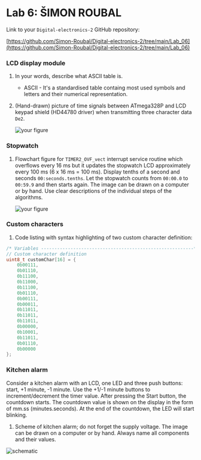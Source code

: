 # Lab 6: ŠIMON ROUBAL

Link to your `Digital-electronics-2` GitHub repository:

[https://github.com/Simon-Roubal/Digital-electronics-2/tree/main/Lab_06](https://github.com/Simon-Roubal/Digital-electronics-2/tree/main/Lab_06)


### LCD display module

1. In your words, describe what ASCII table is.
   * ASCII - It's a standardised table containg most used symbols and letters and their numerical representation.

2. (Hand-drawn) picture of time signals between ATmega328P and LCD keypad shield (HD44780 driver) when transmitting three character data `De2`.

   ![your figure]()


### Stopwatch

1. Flowchart figure for `TIMER2_OVF_vect` interrupt service routine which overflows every 16&nbsp;ms but it updates the stopwatch LCD approximately every 100&nbsp;ms (6 x 16&nbsp;ms = 100&nbsp;ms). Display tenths of a second and seconds `00:seconds.tenths`. Let the stopwatch counts from `00:00.0` to `00:59.9` and then starts again. The image can be drawn on a computer or by hand. Use clear descriptions of the individual steps of the algorithms.

   ![your figure]()


### Custom characters

1. Code listing with syntax highlighting of two custom character definition:

```c
/* Variables ---------------------------------------------------------*/
// Custom character definition
uint8_t customChar[16] = {
    0b00111,
    0b01110,
    0b11100,
    0b11000,
    0b11100,
    0b01110,
    0b00111,
    0b00011,
    0b11011,
    0b11011,
    0b11011,
    0b00000,
    0b10001,
    0b11011,
    0b01110,
    0b00000
};
```


### Kitchen alarm

Consider a kitchen alarm with an LCD, one LED and three push buttons: start, +1 minute, -1 minute. Use the +1/-1 minute buttons to increment/decrement the timer value. After pressing the Start button, the countdown starts. The countdown value is shown on the display in the form of mm.ss (minutes.seconds). At the end of the countdown, the LED will start blinking.

1. Scheme of kitchen alarm; do not forget the supply voltage. The image can be drawn on a computer or by hand. Always name all components and their values.

![schematic](https://user-images.githubusercontent.com/77580298/139853507-b05bec62-9918-4280-8140-25a744003d92.png)


